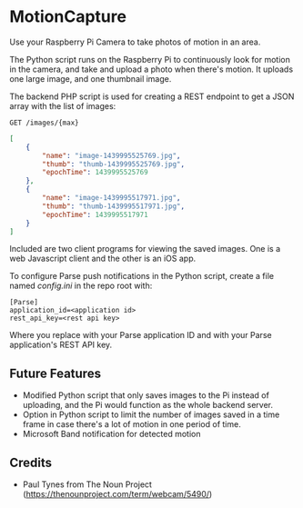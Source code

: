 # MotionCapture

Use your Raspberry Pi Camera to take photos of motion in an area.

The Python script runs on the Raspberry Pi to continuously look for motion in the camera, and take and upload a photo when there's motion. It uploads one large image, and one thumbnail image.

The backend PHP script is used for creating a REST endpoint to get a JSON array with the list of images:
```
GET /images/{max}
```
```json
[
    {
        "name": "image-1439995525769.jpg",
        "thumb": "thumb-1439995525769.jpg",
        "epochTime": 1439995525769
    },
    {
        "name": "image-1439995517971.jpg",
        "thumb": "thumb-1439995517971.jpg",
        "epochTime": 1439995517971
    }
]
```

Included are two client programs for viewing the saved images. One is a web Javascript client and the other is an iOS app.

To configure Parse push notifications in the Python script, create a file named *config.ini* in the repo root with:
```
[Parse]
application_id=<application id>
rest_api_key=<rest api key>
```
Where you replace <application id> with your Parse application ID and <rest api key> with your Parse application's REST API key.

## Future Features

- Modified Python script that only saves images to the Pi instead of uploading, and the Pi would function as the whole backend server.
- Option in Python script to limit the number of images saved in a time frame in case there's a lot of motion in one period of time.
- Microsoft Band notification for detected motion

## Credits

- Paul Tynes from The Noun Project (https://thenounproject.com/term/webcam/5490/)
